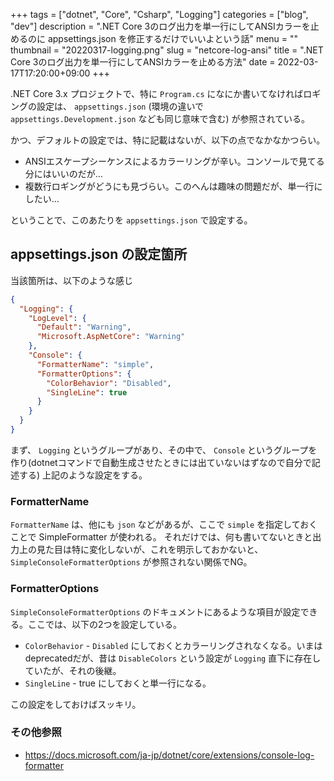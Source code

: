 +++
tags = ["dotnet", "Core", "Csharp", "Logging"]
categories = ["blog", "dev"]
description = ".NET Core 3のログ出力を単一行にしてANSIカラーを止めるのに appsettings.json を修正するだけでいいよという話"
menu = ""
thumbnail = "20220317-logging.png"
slug = "netcore-log-ansi"
title = ".NET Core 3のログ出力を単一行にしてANSIカラーを止める方法"
date = 2022-03-17T17:20:00+09:00
+++

.NET Core 3.x プロジェクトで、特に `Program.cs` になにか書いてなければロギングの設定は、 `appsettings.json` (環境の違いで `appsettings.Development.json` なども同じ意味で含む) が参照されている。

かつ、デフォルトの設定では、特に記載はないが、以下の点でなかなかつらい。

+ ANSIエスケープシーケンスによるカラーリングが辛い。コンソールで見てる分にはいいのだが…
+ 複数行ロギングがどうにも見づらい。このへんは趣味の問題だが、単一行にしたい…

ということで、このあたりを `appsettings.json` で設定する。

## appsettings.json の設定箇所
当該箇所は、以下のような感じ

```json
{
  "Logging": {
    "LogLevel": {
      "Default": "Warning",
      "Microsoft.AspNetCore": "Warning"
    },
    "Console": {
      "FormatterName": "simple",
      "FormatterOptions": {
        "ColorBehavior": "Disabled",
        "SingleLine": true
      }
    }
  }
}
```

まず、 `Logging` というグループがあり、その中で、 `Console` というグループを作り(dotnetコマンドで自動生成させたときには出ていないはずなので自分で記述する) 上記のような設定をする。

### FormatterName
`FormatterName` は、他にも `json` などがあるが、ここで `simple` を指定しておくことで SimpleFormatter が使われる。
それだけでは、何も書いてないときと出力上の見た目は特に変化しないが、これを明示しておかないと、 `SimpleConsoleFormatterOptions` が参照されない関係でNG。

### FormatterOptions
`SimpleConsoleFormatterOptions` のドキュメントにあるような項目が設定できる。ここでは、以下の2つを設定している。

- `ColorBehavior` - `Disabled` にしておくとカラーリングされなくなる。いまはdeprecatedだが、昔は `DisableColors` という設定が `Logging` 直下に存在していたが、それの後継。
- `SingleLine` - true にしておくと単一行になる。

この設定をしておけばスッキリ。

### その他参照
- https://docs.microsoft.com/ja-jp/dotnet/core/extensions/console-log-formatter

